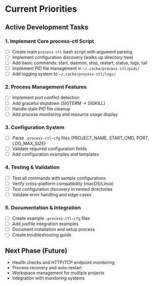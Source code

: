 # Current Priorities

## Active Development Tasks

### 1. Implement Core process-ctl Script
- [ ] Create main `process-ctl` bash script with argument parsing
- [ ] Implement configuration discovery (walks up directory tree)
- [ ] Add basic commands: start, daemon, stop, restart, status, logs, tail
- [ ] Implement PID file management in `~/.cache/process-ctl/pids/`
- [ ] Add logging system to `~/.cache/process-ctl/logs/`

### 2. Process Management Features
- [ ] Implement port conflict detection
- [ ] Add graceful shutdown (SIGTERM → SIGKILL)
- [ ] Handle stale PID file cleanup
- [ ] Add process monitoring and resource usage display

### 3. Configuration System
- [ ] Parse `.process-ctl-cfg` files (PROJECT_NAME, START_CMD, PORT, LOG_MAX_SIZE)
- [ ] Validate required configuration fields
- [ ] Add configuration examples and templates

### 4. Testing & Validation
- [ ] Test all commands with sample configurations
- [ ] Verify cross-platform compatibility (macOS/Linux)
- [ ] Test configuration discovery in nested directories
- [ ] Validate error handling and edge cases

### 5. Documentation & Integration
- [ ] Create example `.process-ctl-cfg` files
- [ ] Add justfile integration examples
- [ ] Document installation and setup process
- [ ] Create troubleshooting guide

## Next Phase (Future)
- Health checks and HTTP/TCP endpoint monitoring
- Process recovery and auto-restart
- Workspace management for multiple projects
- Integration with monitoring systems